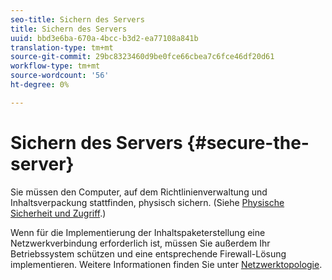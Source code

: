 ```yaml
---
seo-title: Sichern des Servers
title: Sichern des Servers
uuid: bbd3e6ba-670a-4bcc-b3d2-ea77108a841b
translation-type: tm+mt
source-git-commit: 29bc8323460d9be0fce66cbea7c6fce46df20d61
workflow-type: tm+mt
source-wordcount: '56'
ht-degree: 0%

---
```



# Sichern des Servers {#secure-the-server}

Sie müssen den Computer, auf dem Richtlinienverwaltung und Inhaltsverpackung stattfinden, physisch sichern. (Siehe [Physische Sicherheit und Zugriff](../../aaxs-secure-deployment-guidelines/physical-sec-and-access.md).)

Wenn für die Implementierung der Inhaltspaketerstellung eine Netzwerkverbindung erforderlich ist, müssen Sie außerdem Ihr Betriebssystem schützen und eine entsprechende Firewall-Lösung implementieren. Weitere Informationen finden Sie unter [Netzwerktopologie](../../aaxs-secure-deployment-guidelines/overview/network-topology.md).
